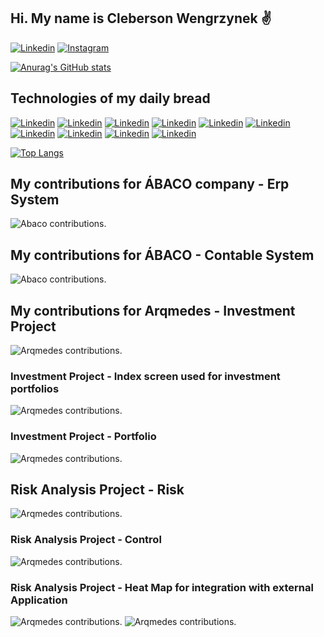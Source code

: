 ## Hi. My name is Cleberson Wengrzynek  ✌️

[![Linkedin](https://img.shields.io/badge/LinkedIn-0077B5?style=for-the-badge&logo=linkedin&logoColor=white)](https://www.linkedin.com/in/cleberson-wengrzynek)
[![Instagram](https://img.shields.io/badge/Instagram-E4405F?style=for-the-badge&logo=instagram&logoColor=white)](https://www.instagram.com/cleber_weng)

[![Anurag's GitHub stats](https://github-readme-stats.vercel.app/api?username=clebersonweng)](https://github.com/Clebersonweng/github-readme-stats)

## Technologies of my daily bread 

[![Linkedin](https://img.shields.io/badge/HTML5-E34F26?style=for-the-badge&logo=html5&logoColor=white)](https://www.linkedin.com/in/cleberson-wengrzynek)
[![Linkedin](https://img.shields.io/badge/CSS3-1572B6?style=for-the-badge&logo=css3&logoColor=white)](https://www.linkedin.com/in/cleberson-wengrzynek)
[![Linkedin](https://img.shields.io/badge/JavaScript-F7DF1E?style=for-the-badge&logo=javascript&logoColor=black)](https://www.linkedin.com/in/cleberson-wengrzynek)
[![Linkedin](https://img.shields.io/badge/PHP-777BB4?style=for-the-badge&logo=php&logoColor=white)](https://www.linkedin.com/in/cleberson-wengrzynek)
[![Linkedin](https://img.shields.io/badge/Bootstrap-563D7C?style=for-the-badge&logo=bootstrap&logoColor=white)](https://www.linkedin.com/in/cleberson-wengrzynek)
[![Linkedin](https://img.shields.io/badge/jQuery-0769AD?style=for-the-badge&logo=jquery&logoColor=white)](https://www.linkedin.com/in/cleberson-wengrzynek)
[![Linkedin](https://img.shields.io/badge/PostgreSQL-316192?style=for-the-badge&logo=postgresql&logoColor=white)](https://www.linkedin.com/in/cleberson-wengrzynek)
[![Linkedin](https://img.shields.io/badge/MySQL-4479A1?style=for-the-badge&logo=mysql&logoColor=white)](https://www.linkedin.com/in/cleberson-wengrzynek)
[![Linkedin](https://img.shields.io/badge/Laravel-v10-FF2D20?style=for-the-badge&logo=laravel&logoColor=white)](https://www.linkedin.com/in/cleberson-wengrzynek) 
[![Linkedin](https://img.shields.io/badge/-ReactJs-61DAFB?logo=react&logoColor=white&style=for-the-badge)](https://www.linkedin.com/in/cleberson-wengrzynek) 


[![Top Langs](https://github-readme-stats.vercel.app/api/top-langs/?username=clebersonweng&layout=donut-vertical)](https://github.com/anuraghazra/github-readme-stats)

## My contributions for ÁBACO company - Erp System
![Abaco contributions.](https://res.cloudinary.com/djcrtyyvf/image/upload/v1689076054/abaco/jiro1hzcegct2wba2btk.jpg)

## My contributions for ÁBACO - Contable System
![Abaco contributions.](https://res.cloudinary.com/djcrtyyvf/image/upload/v1689076054/abaco/yxqozs8jbjqjkwfgivgc.jpg)

## My contributions for Arqmedes - Investment Project
![Arqmedes contributions.](https://res.cloudinary.com/dflwfl1j3/image/upload/v1743073957/Captura_de_Tela_2025-03-27_a%CC%80s_07.58.05_ia7rbc.png)
### Investment Project - Index screen used for investment portfolios
![Arqmedes contributions.](https://res.cloudinary.com/dflwfl1j3/image/upload/v1743074444/tela_de_indices_vzgw3l.png)
### Investment Project - Portfolio
![Arqmedes contributions.](https://res.cloudinary.com/dflwfl1j3/image/upload/v1743075026/Captura_de_Tela_2025-03-27_a%CC%80s_08.24.10_ucfx10.png)
## Risk Analysis Project -  Risk
 ![Arqmedes contributions.](https://res.cloudinary.com/dflwfl1j3/image/upload/v1743078986/tela_de_riscos_hlwjpr.png)
 ### Risk Analysis Project - Control
 ![Arqmedes contributions.](https://res.cloudinary.com/dflwfl1j3/image/upload/v1743079198/tela_controle_riscos_oygcqh.png)
### Risk Analysis Project - Heat Map for integration with external Application
![Arqmedes contributions.](https://res.cloudinary.com/dflwfl1j3/image/upload/v1743079648/Captura_de_Tela_2025-03-27_a%CC%80s_09.46.28_zzfryn.png)
![Arqmedes contributions.](https://res.cloudinary.com/dflwfl1j3/image/upload/v1743079648/Captura_de_Tela_2025-03-27_a%CC%80s_09.47.00_knyya6.png)
>
